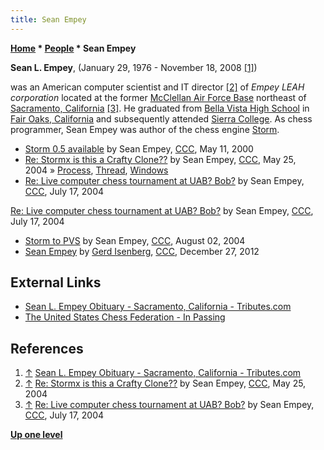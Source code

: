 ```yaml
---
title: Sean Empey
---
```

**[Home](Home "Home") \* [People](People "People") \* Sean Empey**


**Sean L. Empey**, (January 29, 1976 - November 18, 2008 <a id="cite-note-1" href="#cite-ref-1">[1]</a>)  

was an American computer scientist and IT director <a id="cite-note-2" href="#cite-ref-2">[2]</a> of *Empey LEAH corporation* located at the former [McClellan Air Force Base](https://en.wikipedia.org/wiki/McClellan_Air_Force_Base) northeast of [Sacramento, California](https://en.wikipedia.org/wiki/Sacramento,_California) <a id="cite-note-3" href="#cite-ref-3">[3]</a>. He graduated from [Bella Vista High School](https://en.wikipedia.org/wiki/Bella_Vista_High_School) in [Fair Oaks, California](https://en.wikipedia.org/wiki/Fair_Oaks,_California) and subsequently attended [Sierra College](https://en.wikipedia.org/wiki/Sierra_College). As chess programmer, Sean Empey was author of the chess engine [Storm](Storm_US "Storm US"). 






* [Storm 0.5 available](https://www.stmintz.com/ccc/index.php?id=110218) by Sean Empey, [CCC](CCC "CCC"), May 11, 2000
* [Re: Stormx is this a Crafty Clone??](https://www.stmintz.com/ccc/index.php?id=367073) by Sean Empey, [CCC](CCC "CCC"), May 25, 2004 » [Process](Process "Process"), [Thread](Thread "Thread"), [Windows](Windows "Windows")
* [Re: Live computer chess tournament at UAB? Bob?](https://www.stmintz.com/ccc/index.php?id=377593) by Sean Empey, [CCC](CCC "CCC"), July 17, 2004


 [Re: Live computer chess tournament at UAB? Bob?](https://www.stmintz.com/ccc/index.php?id=377596) by Sean Empey, [CCC](CCC "CCC"), July 17, 2004
* [Storm to PVS](https://www.stmintz.com/ccc/index.php?id=380442) by Sean Empey, [CCC](CCC "CCC"), August 02, 2004
* [Sean Empey](http://www.talkchess.com/forum3/viewtopic.php?f=2&t=46596) by [Gerd Isenberg](Gerd_Isenberg "Gerd Isenberg"), [CCC](CCC "CCC"), December 27, 2012


## External Links


* [Sean L. Empey Obituary - Sacramento, California - Tributes.com](http://www.tributes.com/show/Sean-L.-Empey-84584524)
* [The United States Chess Federation - In Passing](http://www.uschess.org/content/view/8047/35/)


## References


1. <a id="cite-ref-1" href="#cite-note-1">↑</a> [Sean L. Empey Obituary - Sacramento, California - Tributes.com](http://www.tributes.com/show/Sean-L.-Empey-84584524)
2. <a id="cite-ref-2" href="#cite-note-2">↑</a> [Re: Stormx is this a Crafty Clone??](https://www.stmintz.com/ccc/index.php?id=367073) by Sean Empey, [CCC](CCC "CCC"), May 25, 2004
3. <a id="cite-ref-3" href="#cite-note-3">↑</a> [Re: Live computer chess tournament at UAB? Bob?](https://www.stmintz.com/ccc/index.php?id=377596) by Sean Empey, [CCC](CCC "CCC"), July 17, 2004

**[Up one level](People "People")**







 
